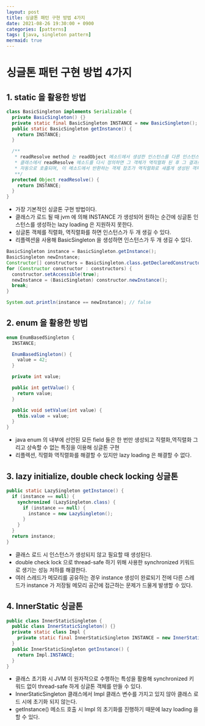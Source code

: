 ```yaml
---
layout: post
title: 싱글톤 패턴 구현 방법 4가지
date: 2021-08-26 19:30:00 + 0900
categories: [patterns]
tags: [java, singleton pattern]
mermaid: true
---
```

# 싱글톤 패턴 구현 방법 4가지

## 1. static 을 활용한 방법

```java
class BasicSingleton implements Serializable {
  private BasicSingleton() {}
  private static final BasicSingleton INSTANCE = new BasicSingleton();
  public static BasicSingleton getInstance() {
    return INSTANCE;
  }

  /**
   * readResolve method 는 readObject 메소드에서 생성한 인스턴스를 다른 인스턴스로 바꿔준다. 만일 역직렬화 되는 객체의
   * 클래스에서 readResolve 메소드를 다시 정의하면 그 객체가 역직렬화 된 후 그 결과로 새롭게 생성된 객체에 대해 이 메소드가
   * 자동으로 호출되며, 이 메소드에서 반환하는 객체 참조가 역직렬화로 새롭게 생성된 객체 대신 반환된다.
   **/
  protected Object readResolve() {
    return INSTANCE;
  }
}
```

- 가장 기본적인 싱글톤 구현 방법이다.   
- 클래스가 로드 될 때 jvm 에 의해 INSTANCE 가 생성되어 원하는 순간에 싱글톤 인스턴스를 생성하는 lazy loading 은 지원하지 못한다.   
- 싱글톤 객체를 직렬화, 역직렬화를 하면 인스턴스가 두 개 생길 수 있다.
- 리플렉션을 사용해 BasicSingleton 을 생성하면 인스턴스가 두 개 생길 수 있다.

```java
BasicSingleton instance = BasicSingleton.getInstance();
BasicSingleton newInstance;
Constructor[] constructors = BasicSingleton.class.getDeclaredConstructors();
for (Constructor constructor : constructors) {
  constructor.setAccessible(true);
  newInstance = (BasicSingleton) constructor.newInstance();
  break;
}

System.out.println(instance == newInstance); // false
```


## 2. enum 을 활용한 방법

```java
enum EnumBasedSingleton {
  INSTANCE;

  EnumBasedSingleton() {
    value = 42;
  }

  private int value;

  public int getValue() {
    return value;
  }

  public void setValue(int value) {
    this.value = value;
  }
}
```

- java enum 의 내부에 선언된 모든 field 들은 한 번만 생성되고 직렬화,역직렬화 그리고 상속할 수 없는 특징을 이용해 싱글톤 구현
- 리플렉션, 직렬화 역직렬화를 해결할 수 있지만 lazy loading 은 해결할 수 없다.

## 3. lazy initialize, double check locking 싱글톤

```java
public static LazySingleton getInstance() {
  if (instance == null) {
    synchronized (LazySingleton.class) {
      if (instance == null) {
        instance = new LazySingleton();
      }
    }
  }
  return instance;
}
```

- 클래스 로드 시 인스턴스가 생성되지 않고 필요할 때 생성된다.
- double check lock 으로 thread-safe 하기 위해 사용한 synchronized 키워드로 생기는 성능 저하를 해결한다.
- 여러 스레드가 메모리를 공유하는 경우 instance 생성이 완료되기 전에 다른 스레드가 instance 가 저장될 메모리 공간에 접근하는 문제가 드물게 발생할 수 있다.

## 4. InnerStatic 싱글톤

```java
public class InnerStaticSingleton {
  public class InnerStaticSingleton() {}
  private static class Impl {
    private static final InnerStaticSingleton INSTANCE = new InnerStaticSingleton();
  }
  public InnerStaticSingleton getInstance() {
    return Impl.INSTANCE;
  }
}
```

- 클래스 초기화 시 JVM 이 원자적으로 수행하는 특성을 활용해  synchronized 키워드 없이 thread-safe 하게 싱글톤 객체를 만들 수 있다.
- InnerStaticSingleton 클래스에서 Impl 클래스 변수를 가지고 있지 않아 클래스 로드 시에 초기화 되지 않는다.
- getInstance() 메소드 호출 시 Impl 의 초기화를 진행하기 때문에 lazy loading 을 할 수 있다.